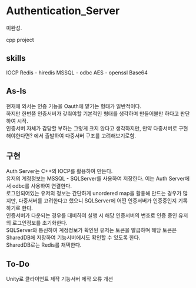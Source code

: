 # Authentication_Server
미완성.

cpp project

## skills
IOCP
Redis - hiredis
MSSQL - odbc
AES - openssl
Base64

## As-Is
현재에 와서는 인증 기능을 Oauth에 맡기는 형태가 일반적이다. </br>
하지만 한번쯤 인증서버가 갖춰야할 기본적인 형태를 생각하며 만들어볼만 하다고 판단하여 시작. </br>
인증서버 자체가 감당할 부하는 그렇게 크지 않다고 생각하지만, 만약 다중서버로 구현해야한다면? 에서 출발하여 다중서버 구조를 고려해보기로함.</br>

## 구현
Auth Server는 C++의 IOCP를 활용하여 만든다. </br>
유저의 계정정보는 MSSQL - SQLServer를 사용하여 저장한다. 이는 Auth Server에서 odbc를 사용하여 연결한다. </br>
로그인되어있는 유저의 정보는 간단하게 unordered map을 활용해 만드는 경우가 많지만, 다중서버를 고려한다고 했으니 SQLServer에 어떤 인증서버가 인증중인지 기록하기로 한다.</br>
인증서버가 다운되는 경우를 대비하여 실행 시 해당 인증서버의 번호로 인증 중인 유저의 로그인정보를 초기화한다.</br>
SQLServer와 통신하여 계정정보가 확인된 유저는 토큰을 발급하며 해당 토큰은 SharedDB에 저장하여 기능서버에서도 확인할 수 있도록 한다.</br>
SharedDB로는 Redis를 채택한다.

## To-Do
Unity로 클라이언트 제작
기능서버 제작
오류 개선
